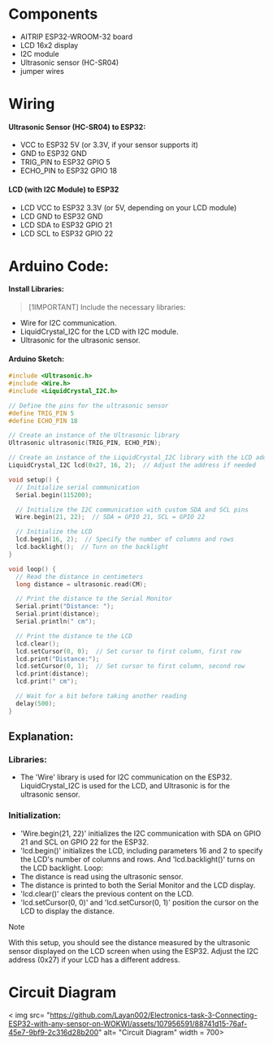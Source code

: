 # Components
- AITRIP ESP32-WROOM-32 board
- LCD 16x2 display
- I2C module
- Ultrasonic sensor (HC-SR04)
- jumper wires

# Wiring
#### Ultrasonic Sensor (HC-SR04) to ESP32:
- VCC to ESP32 5V (or 3.3V, if your sensor supports it)
- GND to ESP32 GND
- TRIG_PIN to ESP32 GPIO 5
- ECHO_PIN to ESP32 GPIO 18

#### LCD (with I2C Module) to ESP32
- LCD VCC to ESP32 3.3V (or 5V, depending on your LCD module)
- LCD GND to ESP32 GND
- LCD SDA to ESP32 GPIO 21
- LCD SCL to ESP32 GPIO 22

# Arduino Code:
#### Install Libraries:
> [1IMPORTANT]
> Include the necessary libraries:
- Wire for I2C communication.
- LiquidCrystal_I2C for the LCD with I2C module.
- Ultrasonic for the ultrasonic sensor.

#### Arduino Sketch:
``` CPP
#include <Ultrasonic.h>
#include <Wire.h>
#include <LiquidCrystal_I2C.h>

// Define the pins for the ultrasonic sensor
#define TRIG_PIN 5
#define ECHO_PIN 18

// Create an instance of the Ultrasonic library
Ultrasonic ultrasonic(TRIG_PIN, ECHO_PIN);

// Create an instance of the LiquidCrystal_I2C library with the LCD address
LiquidCrystal_I2C lcd(0x27, 16, 2);  // Adjust the address if needed

void setup() {
  // Initialize serial communication
  Serial.begin(115200);

  // Initialize the I2C communication with custom SDA and SCL pins
  Wire.begin(21, 22);  // SDA = GPIO 21, SCL = GPIO 22

  // Initialize the LCD
  lcd.begin(16, 2);  // Specify the number of columns and rows
  lcd.backlight();  // Turn on the backlight
}

void loop() {
  // Read the distance in centimeters
  long distance = ultrasonic.read(CM);

  // Print the distance to the Serial Monitor
  Serial.print("Distance: ");
  Serial.print(distance);
  Serial.println(" cm");

  // Print the distance to the LCD
  lcd.clear();
  lcd.setCursor(0, 0);  // Set cursor to first column, first row
  lcd.print("Distance:");
  lcd.setCursor(0, 1);  // Set cursor to first column, second row
  lcd.print(distance);
  lcd.print(" cm");

  // Wait for a bit before taking another reading
  delay(500);
}

```
## Explanation:
### Libraries: 
- The 'Wire' library is used for I2C communication on the ESP32. LiquidCrystal_I2C is used for the LCD, and Ultrasonic is for the ultrasonic sensor.
### Initialization:
- 'Wire.begin(21, 22)' initializes the I2C communication with SDA on GPIO 21 and SCL on GPIO 22 for the ESP32.
- 'lcd.begin()' initializes the LCD, including parameters 16 and 2 to specify the LCD's number of columns and rows. And 'lcd.backlight()' turns on the LCD backlight.
Loop:
- The distance is read using the ultrasonic sensor.
- The distance is printed to both the Serial Monitor and the LCD display.
- 'lcd.clear()' clears the previous content on the LCD.
- 'lcd.setCursor(0, 0)' and 'lcd.setCursor(0, 1)' position the cursor on the LCD to display the distance.

> [!NOTE]
> With this setup, you should see the distance measured by the ultrasonic sensor displayed on the LCD screen when using the ESP32. Adjust the I2C address (0x27) if your LCD has a different address.


# Circuit Diagram
< img src= "https://github.com/Layan002/Electronics-task-3-Connecting-ESP32-with-any-sensor-on-WOKWI/assets/107956591/88741d15-76af-45e7-9bf9-2c316d28b200" alt= "Circuit Diagram" width = 700>



